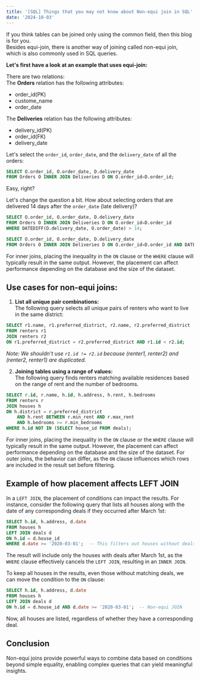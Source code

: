 ```yaml
---
title: '[SQL] Things that you may not know about Non-equi join in SQL'
date: '2024-10-03'
---
```


If you think tables can be joined only using the common field, then this blog is for you.  
Besides equi-join, there is another way of joining called non-equi join, which is also commonly used in SQL queries.

**Let's first have a look at an example that uses equi-join:**

There are two relations:  
The **Orders** relation has the following attributes: 
- order_id(PK) 
- custome_name
- order_date  

The **Deliveries** relation has the following attributes: 
- delivery_id(PK) 
- order_id(FK)
- delivery_date

Let's select the `order_id`, `order_date`, and the `delivery_date` of all the orders:

```sql
SELECT O.order_id, O.order_date, D.delivery_date
FROM Orders O INNER JOIN Deliveries D ON O.order_id=D.order_id;
```


Easy, right?

Let's change the question a bit. How about selecting orders that are delivered 14 days after the `order_date` (late delivery)?

```sql
SELECT O.order_id, O.order_date, D.delivery_date
FROM Orders O INNER JOIN Deliveries D ON O.order_id=D.order_id
WHERE DATEDIFF(D.delivery_date, O.order_date) > 14;
```

```sql
SELECT O.order_id, O.order_date, D.delivery_date
FROM Orders O INNER JOIN Deliveries D ON O.order_id=D.order_id AND DATEDIFF(D.delivery_date, O.order_date) > 14;
```

For inner joins, placing the inequality in the `ON` clause or the `WHERE` clause will typically result in the same output. However, the placement can affect performance depending on the database and the size of the dataset.

## Use cases for non-equi joins:

1. **List all unique pair combinations:**  
The following query selects all unique pairs of renters who want to live in the same district:

```sql
SELECT r1.name, r1.preferred_district, r2.name, r2.preferred_district
FROM renters r1
JOIN renters r2
ON r1.preferred_district = r2.preferred_district AND r1.id < r2.id;
```  
*Note: We shouldn't use `r1.id != r2.id` because (renter1, renter2) and (renter2, renter1) are duplicated.*

2. **Joining tables using a range of values:**  
The following query finds renters matching available residences based on the range of rent and the number of bedrooms.

```sql
SELECT r.id, r.name, h.id, h.address, h.rent, h.bedrooms
FROM renters r
JOIN houses h
ON h.district = r.preferred_district
    AND h.rent BETWEEN r.min_rent AND r.max_rent
    AND h.bedrooms >= r.min_bedrooms
WHERE h.id NOT IN (SELECT house_id FROM deals);
```

For inner joins, placing the inequality in the `ON` clause or the `WHERE` clause will typically result in the same output. However, the placement can affect performance depending on the database and the size of the dataset. For outer joins, the behavior can differ, as the `ON` clause influences which rows are included in the result set before filtering.

## Example of how placement affects LEFT JOIN

In a `LEFT JOIN`, the placement of conditions can impact the results. For instance, consider the following query that lists all houses along with the date of any corresponding deals if they occurred after March 1st:

```sql
SELECT h.id, h.address, d.date
FROM houses h
LEFT JOIN deals d
ON h.id = d.house_id
WHERE d.date >= '2020-03-01';  -- This filters out houses without deals
```

The result will include only the houses with deals after March 1st, as the `WHERE` clause effectively cancels the `LEFT JOIN`, resulting in an `INNER JOIN`.

To keep all houses in the results, even those without matching deals, we can move the condition to the `ON` clause:

```sql
SELECT h.id, h.address, d.date
FROM houses h
LEFT JOIN deals d
ON h.id = d.house_id AND d.date >= '2020-03-01';  -- Non-equi JOIN
```

Now, all houses are listed, regardless of whether they have a corresponding deal.

## Conclusion

Non-equi joins provide powerful ways to combine data based on conditions beyond simple equality, enabling complex queries that can yield meaningful insights.

